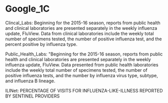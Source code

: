 # Google_1C

Clincal_Labs: Beginning for the 2015-16 season, reports from public health and clinical laboratories are presented separately in the weekly influenza update, FluView. Data from clinical laboratories include the weekly total number of specimens tested, the number of positive influenza test, and the percent positive by influenza type.

Public_Health_Labs: "Beginning for the 2015-16 season, reports from public health and clinical laboratories are presented separately in the weekly influenza update, FluView.  Data presented from public health laboratories include the weekly total number of specimens tested, the number of positive influenza tests, and the number by influenza virus type, subtype, and influenza B lineage.

ILINet: PERCENTAGE OF VISITS FOR INFLUENZA-LIKE-ILLNESS REPORTED BY SENTINEL PROVIDERS
